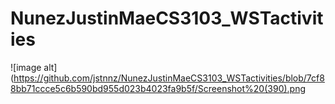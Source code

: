 # NunezJustinMaeCS3103_WSTactivities

![image alt](https://github.com/jstnnz/NunezJustinMaeCS3103_WSTactivities/blob/7cf88bb71ccce5c6b590bd955d023b4023fa9b5f/Screenshot%20(390).png
